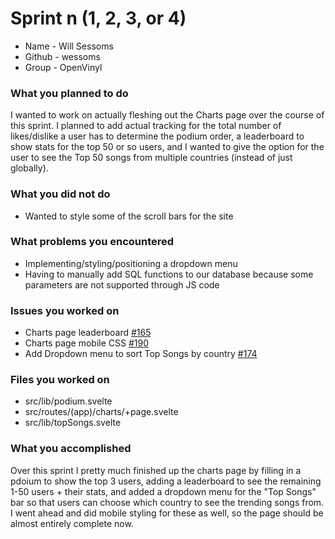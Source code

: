 # Sprint n (1, 2, 3, or 4)

- Name - Will Sessoms
- Github - wessoms
- Group - OpenVinyl

### What you planned to do
I wanted to work on actually fleshing out the Charts page over the course of this sprint. I planned to add actual tracking for the total number of likes/dislike a user has to determine the podium order, a leaderboard to show stats for the top 50 or so users, and I wanted to give the option for the user to see the Top 50 songs from multiple countries (instead of just globally).

### What you did not do
- Wanted to style some of the scroll bars for the site

### What problems you encountered
- Implementing/styling/positioning a dropdown menu
- Having to manually add SQL functions to our database because some parameters are not supported through JS code

### Issues you worked on
- Charts page leaderboard [#165](https://github.com/utk-cs340-fall24/OpenVinyl/issues/165)
- Charts page mobile CSS [#190](https://github.com/utk-cs340-fall24/OpenVinyl/issues/190)
- Add Dropdown menu to sort Top Songs by country [#174](https://github.com/utk-cs340-fall24/OpenVinyl/issues/174)

### Files you worked on
- src/lib/podium.svelte
- src/routes/(app)/charts/+page.svelte
- src/lib/topSongs.svelte

### What you accomplished
Over this sprint I pretty much finished up the charts page by filling in a pdoium to show the top 3 users, adding a leaderboard to see the remaining 1-50 users + their stats, and added a dropdown menu for the "Top Songs" bar so that users can choose which country to see the trending songs from. I went ahead and did mobile styling for these as well, so the page should be almost entirely complete now.